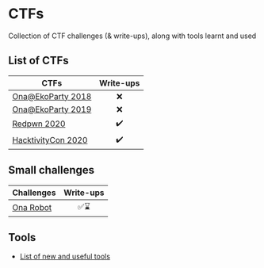 # CTFs
Collection of CTF challenges (& write-ups), along with tools learnt and used

## List of CTFs

| CTFs | Write-ups |
| ------------- |:-------------:|
| [Ona@EkoParty 2018](https://github.com/s-rodriguez/ctfs/tree/master/ctfs/ekoparty2018/ona-ctf) | :x: |
| [Ona@EkoParty 2019](https://github.com/s-rodriguez/ctfs/tree/master/ctfs/ekoparty2019/ona-ctf) | :x: |
| [Redpwn 2020](https://github.com/s-rodriguez/ctfs/tree/master/ctfs/redpwn2020) | :heavy_check_mark: |
| [HacktivityCon 2020](https://github.com/s-rodriguez/ctfs/tree/master/ctfs/hacktivitycon2020) | :heavy_check_mark: |

## Small challenges

| Challenges | Write-ups |
| ------------- |:-------------:|
| [Ona Robot](https://github.com/s-rodriguez/ctfs/tree/master/small-challenges/ona-robot-2020) | :white_check_mark::hourglass: |

## Tools
 - [List of new and useful tools](https://github.com/s-rodriguez/ctfs/blob/master/tools.md)
